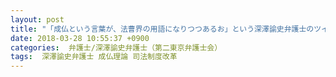 ```yaml
---
layout: post
title: "「成仏という言葉が、法曹界の用語になりつつあるお」という深澤諭史弁護士のツイートにみる弁護士業界の問題性（成仏理論）"
date: 2018-03-28 10:55:37 +0900
categories:  弁護士/深澤諭史弁護士（第二東京弁護士会）
tags:  深澤諭史弁護士 成仏理論 司法制度改革
---
```


